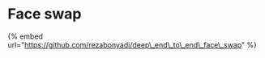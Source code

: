 # Face swap





{% embed url="https://github.com/rezabonyadi/deep\_end\_to\_end\_face\_swap" %}







